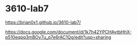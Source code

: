 # 3610-lab7
 https://brian0x1.github.io/3610-lab7/
 
 https://docs.google.com/document/d/1k7h42YPCHAytbHhX-p510eqpq3mBOy7u_q7e6rAC1Qg/edit?usp=sharing

